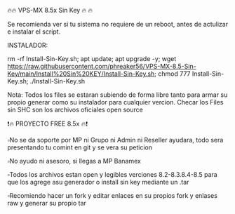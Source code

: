 🔥🔥 VPS-MX 8.5x Sin Key 🔥 🔥 

Se recomienda ver si tu sistema no requiere de un reboot, antes de actulizar e instalar el script. 

INSTALADOR:

rm -rf Install-Sin-Key.sh; apt update; apt upgrade -y; wget https://raw.githubusercontent.com/phreaker56/VPS-MX-8.5-Sin-Key/main/Install%20Sin%20KEY/Install-Sin-Key.sh; chmod 777 Install-Sin-Key.sh; ./Install-Sin-Key.sh

Nota: Todos los files se estaran subiendo de forma libre tanto para armar su propio generar como su instalador para cualquier vercion.
      Checar los Files sin SHC son los archivos oficiales open source

❗️🔥 PROYECTO FREE 8.5x 🔥❗️

▫️No se da soporte por MP ni  Grupo ni  Admin ni Reseller ayudara, todo sera presentando tu comint en git y se vera su peticion 

▫️No ayudo ni asesoro, si llegas a MP Banamex 

▫️Todos los archivos estan open y legibles verciones 8.2-8.3.8.4-8.5 para que los agrege asu generador o install sin key mediante un .tar

▫️Recomiendo  hacer un fork y editar enlaces en su propios fork y enlases raw y generar su propio tar
